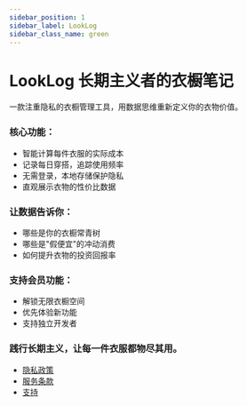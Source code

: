 ```yaml
---
sidebar_position: 1
sidebar_label: LookLog
sidebar_class_name: green
---
```

# LookLog 长期主义者的衣橱笔记

一款注重隐私的衣橱管理工具，用数据思维重新定义你的衣物价值。

### 核心功能：

* 智能计算每件衣服的实际成本
* 记录每日穿搭，追踪使用频率
* 无需登录，本地存储保护隐私
* 直观展示衣物的性价比数据

### 让数据告诉你：

* 哪些是你的衣橱常青树
* 哪些是"假便宜"的冲动消费
* 如何提升衣物的投资回报率

### 支持会员功能：

* 解锁无限衣橱空间
* 优先体验新功能
* 支持独立开发者

### 践行长期主义，让每一件衣服都物尽其用。

- [隐私政策](PrivacyPolicy.md)
- [服务条款](Terms&Conditions.md)
- [支持](Support.md)
